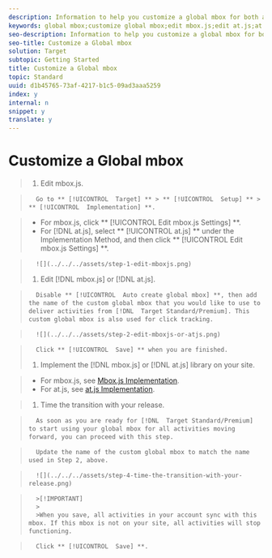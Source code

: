 ```yaml
---
description: Information to help you customize a global mbox for both at.js and mbox.js.
keywords: global mbox;customize global mbox;edit mbox.js;edit at.js;at.js;implement mbox.js;implement at.js
seo-description: Information to help you customize a global mbox for both at.js and mbox.js.
seo-title: Customize a Global mbox
solution: Target
subtopic: Getting Started
title: Customize a Global mbox
topic: Standard
uuid: d1b45765-73af-4217-b1c5-09ad3aaa5259
index: y
internal: n
snippet: y
translate: y
---
```


# Customize a Global mbox


>1. Edit mbox.js.

>       Go to ** [!UICONTROL  Target] ** > ** [!UICONTROL  Setup] ** > ** [!UICONTROL  Implementation] **. 

>    
>    * For mbox.js, click ** [!UICONTROL  Edit mbox.js Settings] **.
>    * For [!DNL  at.js], select ** [!UICONTROL  at.js] ** under the Implementation Method, and then click ** [!UICONTROL  Edit mbox.js Settings] **.


>       ![](../../../assets/step-1-edit-mboxjs.png) 
>1. Edit [!DNL  mbox.js] or [!DNL  at.js].

>       Disable ** [!UICONTROL  Auto create global mbox] **, then add the name of the custom global mbox that you would like to use to deliver activities from [!DNL  Target Standard/Premium]. This custom global mbox is also used for click tracking. 

>       ![](../../../assets/step-2-edit-mboxjs-or-atjs.png) 

>       Click ** [!UICONTROL  Save] ** when you are finished. 
>1. Implement the [!DNL  mbox.js] or [!DNL  at.js] library on your site.

>    
>    * For mbox.js, see [ Mbox.js Implementation](../../../c_seting_up_target/c_implementing_target/t_mbox_download.md#task_4EAE26BB84FD4E1D858F411AEDF4B420).
>    * For at.js, see [ at.js Implementation](../../../c_seting_up_target/c_implementing_target/c_target-atjs-implementation.md#concept_8AC8D169E02944B1A547A0CAD97EAC17).

>1. Time the transition with your release.

>       As soon as you are ready for [!DNL  Target Standard/Premium] to start using your global mbox for all activities moving forward, you can proceed with this step. 

>       Update the name of the custom global mbox to match the name used in Step 2, above. 

>       ![](../../../assets/step-4-time-the-transition-with-your-release.png) 


>       >[!IMPORTANT]
>       >
>       >When you save, all activities in your account sync with this mbox. If this mbox is not on your site, all activities will stop functioning.


>       Click ** [!UICONTROL  Save] **. 
